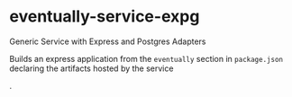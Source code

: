 # eventually-service-expg

Generic Service with Express and Postgres Adapters

Builds an express application from the `eventually` section in `package.json` declaring the artifacts hosted by the service

.